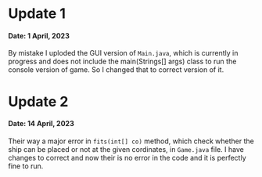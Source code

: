 # Update 1
#### Date: 1 April, 2023
By mistake I uploded the GUI version of `Main.java`, which is currently in progress and does not include the 
main(Strings[] args) class to run the console version of game. So I changed that to correct version of it.
# Update 2
#### Date: 14 April, 2023
Their way a major error in `fits(int[] co)` method, which check whether the ship can be placed or not at the
given cordinates, in `Game.java` file. I have changes to correct and now their is no error in the code and it is perfectly
fine to run.
